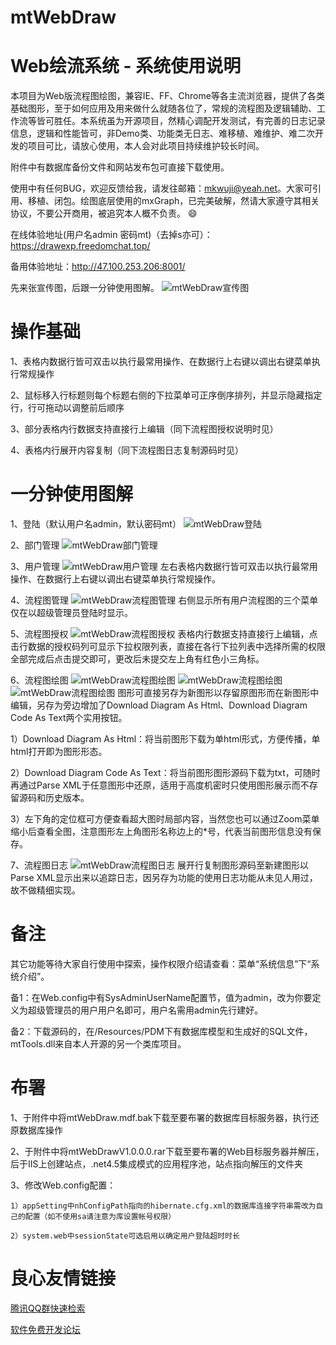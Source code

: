 ﻿# mtWebDraw

# Web绘流系统 - 系统使用说明
本项目为Web版流程图绘图，兼容IE、FF、Chrome等各主流浏览器，提供了各类基础图形，至于如何应用及用来做什么就随各位了，常规的流程图及逻辑辅助、工作流等皆可胜任。本系统虽为开源项目，然精心调配开发测试，有完善的日志记录信息，逻辑和性能皆可，非Demo类、功能类无日志、难移植、难维护、难二次开发的项目可比，请放心使用，本人会对此项目持续维护较长时间。

附件中有数据库备份文件和网站发布包可直接下载使用。

使用中有任何BUG，欢迎反馈给我，请发往邮箱：mkwuji@yeah.net。大家可引用、移植、闭包。绘图底层使用的mxGraph，已完美破解，然请大家遵守其相关协议，不要公开商用，被追究本人概不负责。 :smile: 

在线体验地址(用户名admin 密码mt)（去掉s亦可）：https://drawexp.freedomchat.top/

备用体验地址：http://47.100.253.206:8001/

先来张宣传图，后跟一分钟使用图解。
![mtWebDraw宣传图](https://gitee.com/uploads/images/2018/0525/073617_39fe8d22_1683949.png "xuanchuantu.png")

# 操作基础
1、表格内数据行皆可双击以执行最常用操作、在数据行上右键以调出右键菜单执行常规操作

2、鼠标移入行标题则每个标题右侧的下拉菜单可正序倒序排列，并显示隐藏指定行，行可拖动以调整前后顺序

3、部分表格内行数据支持直接行上编辑（同下流程图授权说明时见）

4、表格内行展开内容复制（同下流程图日志复制源码时见）

# 一分钟使用图解

1、登陆（默认用户名admin，默认密码mt）
![mtWebDraw登陆](https://gitee.com/uploads/images/2018/0525/073422_1f9d58a2_1683949.png "10.png")

2、部门管理
![mtWebDraw部门管理](https://gitee.com/uploads/images/2018/0525/073433_6fb7f20f_1683949.png "20.png")

3、用户管理
![mtWebDraw用户管理](https://gitee.com/uploads/images/2018/0525/073608_c7874cc2_1683949.png "101.png")
左右表格内数据行皆可双击以执行最常用操作、在数据行上右键以调出右键菜单执行常规操作。

4、流程图管理
![mtWebDraw流程图管理](https://gitee.com/uploads/images/2018/0525/073443_b33a2bec_1683949.png "40.png")
右侧显示所有用户流程图的三个菜单仅在以超级管理员登陆时显示。

5、流程图授权
![mtWebDraw流程图授权](https://gitee.com/uploads/images/2018/0525/073449_a5050d48_1683949.png "50.png")
表格内行数据支持直接行上编辑，点击行数据的授权码列可显示下拉权限列表，直接在各行下拉列表中选择所需的权限全部完成后点击提交即可，更改后未提交左上角有红色小三角标。

6、流程图绘图
![mtWebDraw流程图绘图](https://gitee.com/uploads/images/2018/0525/073532_4d0c613c_1683949.png "60.png")
![mtWebDraw流程图绘图](https://gitee.com/uploads/images/2018/0525/073541_5ae41e30_1683949.png "65.png")
![mtWebDraw流程图绘图](https://gitee.com/uploads/images/2018/0525/073549_8c93272f_1683949.png "67.png")
图形可直接另存为新图形以存留原图形而在新图形中编辑，另存为旁边增加了Download Diagram As Html、Download Diagram Code As Text两个实用按钮。

1）Download Diagram As Html：将当前图形下载为单html形式，方便传播，单html打开即为图形形态。

2）Download Diagram Code As Text：将当前图形图形源码下载为txt，可随时再通过Parse XML于任意图形中还原，适用于高度机密时只使用图形展示而不存留源码和历史版本。

3）左下角的定位框可方便查看超大图时局部内容，当然您也可以通过Zoom菜单缩小后查看全图，注意图形左上角图形名称边上的*号，代表当前图形信息没有保存。

7、流程图日志
![mtWebDraw流程图日志](https://gitee.com/uploads/images/2018/0525/082108_4b46ecff_1683949.png "70.png")
展开行复制图形源码至新建图形以Parse XML显示出来以追踪日志，因另存为功能的使用日志功能从未见人用过，故不做精细实现。

# 备注
其它功能等待大家自行使用中探索，操作权限介绍请查看：菜单“系统信息”下“系统介绍”。

备1：在Web.config中有SysAdminUserName配置节，值为admin，改为你要定义为超级管理员的用户用户名即可，用户名需用admin先行建好。

备2：下载源码的，在/Resources/PDM下有数据库模型和生成好的SQL文件，mtTools.dll来自本人开源的另一个类库项目。

# 布署
1、于附件中将mtWebDraw.mdf.bak下载至要布署的数据库目标服务器，执行还原数据库操作

2、于附件中将mtWebDrawV1.0.0.0.rar下载至要布署的Web目标服务器并解压，后于IIS上创建站点，.net4.5集成模式的应用程序池，站点指向解压的文件夹

3、修改Web.config配置：

	1）appSetting中nhConfigPath指向的hibernate.cfg.xml的数据库连接字符串需改为自己的配置（如不使用sa请注意为库设置帐号权限）

	2）system.web中sessionState可选启用以确定用户登陆超时时长


 # 良心友情链接

[腾讯QQ群快速检索](http://u.720life.cn/s/8cf73f7c)

[软件免费开发论坛](http://u.720life.cn/s/bbb01dc0)